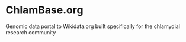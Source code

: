# ChlamBase.org
Genomic data portal to Wikidata.org built specifically for the chlamydial research community
